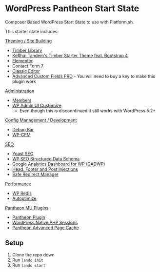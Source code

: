 # WordPress Pantheon Start State

Composer Based WordPress Start State to use with Platform.sh.

This starter state includes:

<ins>Theming / Site Building</ins>
- [Timber Library](https://wordpress.org/plugins/timber-library/)
- [Ke$ha: Tandem's Timber Starter Theme feat. Bootstrap 4](https://github.com/thinktandem/kesha)
- [Elementor](https://wordpress.org/plugins/elementor/)
- [Contact Form 7](https://wordpress.org/plugins/contact-form-7/)
- [Classic Editor](https://wordpress.org/plugins/classic-editor/)
- [Advanced Custom Fields PRO](https://www.advancedcustomfields.com/pro/)
	  - You will need to buy a key to make this plugin work

<ins>Administration</ins>
- [Members](https://wordpress.org/plugins/members/)
- [WP Admin UI Customize](https://wordpress.org/plugins/wp-admin-ui-customize/)
  - Even though this is disconntinued it still works with WordPress 5.2+

<ins>Config Management / Development</ins>
* [Debug Bar](https://wordpress.org/plugins/debug-bar/)
* [WP-CFM](https://wordpress.org/plugins/wp-cfm/)

<ins>SEO</ins>
* [Yoast SEO](https://wordpress.org/plugins/wordpress-seo/)
* [WP SEO Structured Data Schema](https://wordpress.org/plugins/wp-seo-structured-data-schema/)
* [Google Analytics Dashboard for WP (GADWP)](https://wordpress.org/plugins/google-analytics-dashboard-for-wp/)
* [Head, Footer and Post Injections](https://wordpress.org/plugins/header-footer/)
* [Safe Redirect Manager](https://wordpress.org/plugins/safe-redirect-manager/)

<ins>Performance</ins>
* [WP Redis](https://wordpress.org/plugins/wp-redis)
* [Autoptimize](https://wordpress.org/plugins/autoptimize/)

<ins>Pantheon MU Plugins</ins>
* [Pantheon Plugin](https://github.com/pantheon-systems/WordPress/tree/master/wp-content/mu-plugins/pantheon)
* [WordPress Native PHP Sessions](https://wordpress.org/plugins/wp-native-php-sessions/)
* [Pantheon Advanced Page Cache](https://wordpress.org/plugins/pantheon-advanced-page-cache/)

## Setup

1. Clone the repo down
2. Run ```lando init```
3. Run ```lando start```
